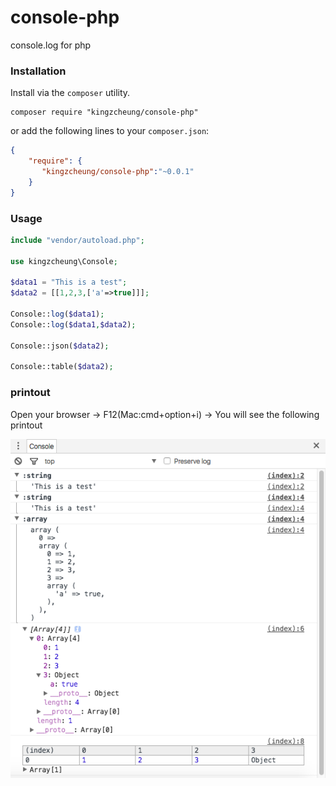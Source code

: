 # console-php
console.log for php

### Installation

Install via the `composer` utility.
```
composer require "kingzcheung/console-php"
```
or add the following lines to your `composer.json`:

```json
{
    "require": {
       "kingzcheung/console-php":"~0.0.1"
    }
}
```

### Usage

```php
include "vendor/autoload.php";

use kingzcheung\Console;

$data1 = "This is a test";
$data2 = [[1,2,3,['a'=>true]]];

Console::log($data1);
Console::log($data1,$data2);

Console::json($data2);

Console::table($data2);
```
### printout

Open your browser -> F12(Mac:cmd+option+i) -> You will see the following printout

![Screenshot](Screenshot.png)
